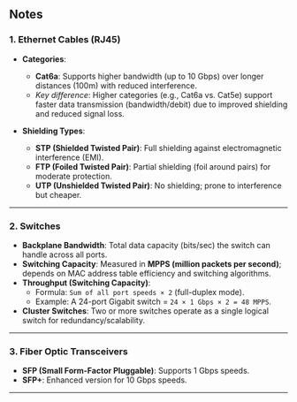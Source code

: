 
## Notes

### **1. Ethernet Cables (RJ45)**
- **Categories**:  
  - **Cat6a**: Supports higher bandwidth (up to 10 Gbps) over longer distances (100m) with reduced interference.  
  - *Key difference*: Higher categories (e.g., Cat6a vs. Cat5e) support faster data transmission (bandwidth/debit) due to improved shielding and reduced signal loss.  

- **Shielding Types**:  
  - **STP (Shielded Twisted Pair)**: Full shielding against electromagnetic interference (EMI).  
  - **FTP (Foiled Twisted Pair)**: Partial shielding (foil around pairs) for moderate protection.  
  - **UTP (Unshielded Twisted Pair)**: No shielding; prone to interference but cheaper.  

---

### **2. Switches**  
- **Backplane Bandwidth**: Total data capacity (bits/sec) the switch can handle across all ports.  
- **Switching Capacity**: Measured in **MPPS (million packets per second)**; depends on MAC address table efficiency and switching algorithms.  
- **Throughput (Switching Capacity)**:  
  - Formula: `Sum of all port speeds × 2` (full-duplex mode).  
  - Example: A 24-port Gigabit switch = `24 × 1 Gbps × 2 = 48 MPPS`.  
- **Cluster Switches**: Two or more switches operate as a single logical switch for redundancy/scalability.  

---

### **3. Fiber Optic Transceivers**  
- **SFP (Small Form-Factor Pluggable)**: Supports 1 Gbps speeds.  
- **SFP+**: Enhanced version for 10 Gbps speeds.  

---


